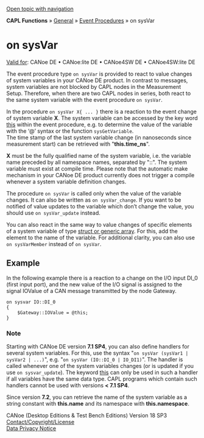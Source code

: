 [Open topic with navigation](../../../../../CANoeDEFamily.htm#Topics/CAPLFunctions/Other/EventProcedures/CAPLfunctionOnSysVar.md)

**CAPL Functions** » [General](../CAPLGeneralStartPage.md) » [Event Procedures](../CAPLfunctionsEventProceduresOverview.md) » on sysVar

# on sysVar

[Valid for](../../../Shared/FeatureAvailability.md): CANoe DE • CANoe:lite DE • CANoe4SW DE • CANoe4SW:lite DE

The event procedure type `on sysVar` is provided to react to value changes of system variables in your CANoe DE product. In contrast to messages, system variables are not blocked by CAPL nodes in the Measurement Setup. Therefore, when there are two CAPL nodes in series, both react to the same system variable with the event procedure `on sysVar`.

In the procedure `on sysVar X{ ... }` there is a reaction to the event change of system variable **X**. The system variable can be accessed by the key word [this](CAPLfunctionKeywordThis.md) within the event procedure, e.g. to determine the value of the variable with the ‘@’ syntax or the function `sysGetVariable`.  
The time stamp of the last system variable change (in nanoseconds since measurement start) can be retrieved with "**this.time_ns**".

**X** must be the fully qualified name of the system variable, i.e. the variable name preceded by all namespace names, separated by "::". The system variable must exist at compile time. Please note that the automatic make mechanism in your CANoe DE product currently does not trigger a compile whenever a system variable definition changes.

The procedure `on sysVar` is called only when the value of the variable changes. It can also be written as `on sysVar_change`. If you want to be notified of value updates to the variable which don’t change the value, you should use `on sysVar_update` instead.

You can also react in the same way to value changes of specific elements of a system variable of type [struct or generic array](../../../Shared/SystemVariables/SysVar.md). For this, add the element to the name of the variable. For additional clarity, you can also use `on sysVarMember` instead of `on sysVar`.

## Example

In the following example there is a reaction to a change on the I/O input DI_0 (first input port), and the new value of the I/O signal is assigned to the signal IOValue of a CAN message transmitted by the node Gateway.

```plaintext
on sysvar IO::DI_0
{
    $Gateway::IOValue = @this;
}
```

### Note

Starting with CANoe DE version **7.1 SP4**, you can also define handlers for several system variables. For this, use the syntax "`on sysVar (sysVar1 | sysVar2 | ...)`", e.g. "`on sysVar (IO::DI_0 | IO_DI1)`". The handler is called whenever one of the system variables changes (or is updated if you use `on sysvar_update`). The keyword [this](CAPLfunctionKeywordThis.md) can only be used in such a handler if all variables have the same data type. CAPL programs which contain such handlers cannot be used with versions **< 7.1 SP4**.

Since version **7.2**, you can retrieve the name of the system variable as a string constant with **this.name** and its namespace with **this.namespace**.

CANoe (Desktop Editions & Test Bench Editions) Version 18 SP3  
[Contact/Copyright/License](../../../Shared/ContactCopyrightLicense.md)  
[Data Privacy Notice](https://www.vector.com/int/en/company/get-info/privacy-policy/)
